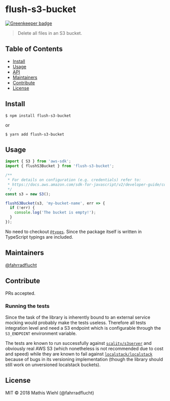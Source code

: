 # flush-s3-bucket

[![Greenkeeper badge](https://badges.greenkeeper.io/fahrradflucht/flush-s3-bucket.svg)](https://greenkeeper.io/)

> Delete all files in an S3 bucket.

## Table of Contents

- [Install](#install)
- [Usage](#usage)
- [API](#api)
- [Maintainers](#maintainers)
- [Contribute](#contribute)
- [License](#license)

## Install

```
$ npm install flush-s3-bucket
```

or

```
$ yarn add flush-s3-bucket
```

## Usage

```js
import { S3 } from 'aws-sdk';
import { flushS3Bucket } from 'flush-s3-bucket';

/**
 * For details on configuration (e.g. credentials) refer to:
 * https://docs.aws.amazon.com/sdk-for-javascript/v2/developer-guide/configuring-the-jssdk.html
 */
const s3 = new S3();

flushS3Bucket(s3, 'my-bucket-name', err => {
  if (!err) {
    console.log('The bucket is empty!');
  }
});
```

No need to checkout
[`@types`](https://github.com/DefinitelyTyped/DefinitelyTyped). Since the
package itself is written in TypeScript typings are included.

## Maintainers

[@fahrradflucht](https://github.com/fahrradflucht)

## Contribute

PRs accepted.

### Running the tests

Since the task of the library is inherently bound to an external service
mocking would probably make the tests useless. Therefore all tests
integration level and need a S3 endpoint which is configurable through the
`S3_ENDPOINT` environment variable.

The tests are known to run successfully against
[`scality/s3server`](https://hub.docker.com/r/scality/s3server/) and
obviously real AWS S3 (which nonetheless is not recommended due to cost and
speed) while they are known to fail against
[`localstack/localstack`](https://hub.docker.com/r/scality/s3server/) because
of bugs in its versioning implementation (though the library should still
work on unversioned localstack buckets).

## License

MIT © 2018 Mathis Wiehl (@fahrradflucht)
